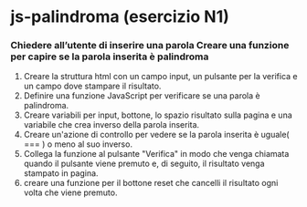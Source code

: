 # js-palindroma (esercizio N1)

### Chiedere all’utente di inserire una parola Creare una funzione per capire se la parola inserita è palindroma

1. Creare la struttura html con un campo input, un pulsante per la verifica e un campo dove stampare il risultato.
2. Definire una funzione JavaScript per verificare se una parola è palindroma.
3. Creare variabili per input, bottone, lo spazio risultato sulla pagina e una variabile che crea  inverso della parola inserita.
4. Creare un'azione di controllo per vedere se la parola inserita è uguale( === ) o meno al suo inverso.
5. Collega la funzione al pulsante "Verifica" in modo che venga chiamata quando il pulsante viene premuto e, di seguito, il risultato venga stampato in pagina.
6. creare una funzione per il bottone reset che cancelli il risultato ogni volta che viene premuto.

